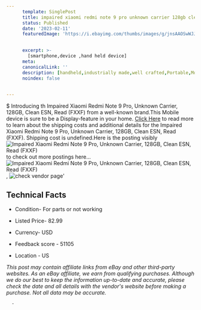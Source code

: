 ```yaml
---
      template: SinglePost
      title: impaired xiaomi redmi note 9 pro unknown carrier 128gb clean esn read fxxf 
      status: Published
      date: '2023-02-11'
      featuredImage: 'https://i.ebayimg.com/thumbs/images/g/jnsAAOSwWJJj5EYh/s-l225.jpg'
       

      excerpt: >-
        [smartphone,device ,hand held device]
      meta:
      canonicalLink: ''
      description: [handheld,industrially made,well crafted,Portable,Mobile,Compact,Convenient,Lightweight,Maneuverable,Man-portable,Miniature,Carriable,Hand-held,Light,Holdable,Transportable,Mobile device,Pocket-sized,On-the-go,Wireless,Cordless,Compact size,Convenient size, smartphone,device ,hand held device]
      noindex: false
      

---
```

$
      Introducing th Impaired Xiaomi Redmi Note 9 Pro, Unknown Carrier, 128GB, Clean ESN, Read (FXXF) from a well-known brand.This Mobile device  is sure to be a Display-feature in your home. [Click Here](https://www.ebay.com/itm/134442942884?hash=item1f4d6c81a4%3Ag%3AjnsAAOSwWJJj5EYh&mkevt=1&mkcid=1&mkrid=711-53200-19255-0&campid=%253CePNCampaignId%253E&customid=%253CreferenceId%253E&toolid=10049) to read more to learn about the shipping costs and additional details for the Impaired Xiaomi Redmi Note 9 Pro, Unknown Carrier, 128GB, Clean ESN, Read (FXXF). Shipping cost is undefined.Here is the posting visibly ![Impaired Xiaomi Redmi Note 9 Pro, Unknown Carrier, 128GB, Clean ESN, Read (FXXF)](https://i.ebayimg.com/thumbs/images/g/jnsAAOSwWJJj5EYh/s-l225.jpg) to check out more postings here... ![Impaired Xiaomi Redmi Note 9 Pro, Unknown Carrier, 128GB, Clean ESN, Read (FXXF)](https://i.ebayimg.com/images/g/jnsAAOSwWJJj5EYh/s-l1200.jpg), ![check vendor page](https://origin-galleryplus.ebayimg.com/ws/web/134442942884_2_0_1/225x225.jpg,https://origin-galleryplus.ebayimg.com/ws/web/134442942884_3_0_1/225x225.jpg,https://origin-galleryplus.ebayimg.com/ws/web/134442942884_4_0_1/225x225.jpg,https://origin-galleryplus.ebayimg.com/ws/web/134442942884_5_0_1/225x225.jpg)'

      

 ## Technical Facts 



     
      

 - Condition- For parts or not working 


      

 - Listed Price- 82.99 


      

 - Currency- USD 


      

 - Feedback score - 51105 


      

 - Location - US 


      
      

 *_This post may contain affiliate links from eBay and other third-party websites. As an eBay affiliate, we earn from qualifying purchases. Although we do our best to keep the information up-to-date and accurate, please check the date and all details with the vendor's website before making a purchase. Not all data may be accurate._*




      -
